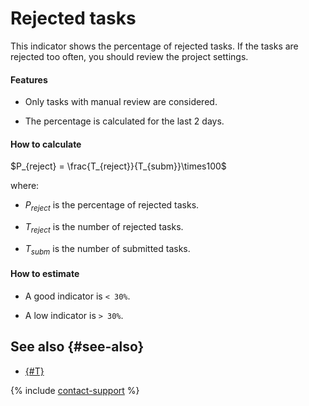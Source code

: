 # Rejected tasks

This indicator shows the percentage of rejected tasks. If the tasks are rejected too often, you should review the project settings.

#### Features

- Only tasks with manual review are considered.

- The percentage is calculated for the last 2 days.

#### How to calculate

$P_{reject} = \frac{T_{reject}}{T_{subm}}\times100$

where:

- $P_{reject}$ is the percentage of rejected tasks.

- $T_{reject}$ is the number of rejected tasks.

- $T_{subm}$ is the number of submitted tasks.

#### How to estimate

- A good indicator is `< 30%`.

- A low indicator is `> 30%`.

## See also {#see-also}

- [{#T}](../accept.md)

{% include [contact-support](../../_includes/contact-support.md) %}